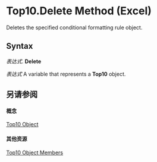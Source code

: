 
# Top10.Delete Method (Excel)

Deletes the specified conditional formatting rule object.


## Syntax

 _表达式_. **Delete**

 _表达式_ A variable that represents a **Top10** object.


## 另请参阅


#### 概念


[Top10 Object](b94f4a4f-564c-d751-2b43-4b9482e048cc.md)
#### 其他资源


[Top10 Object Members](http://msdn.microsoft.com/library/ee94e347-b55a-d7b3-ab2f-26c5698b15cf%28Office.15%29.aspx)